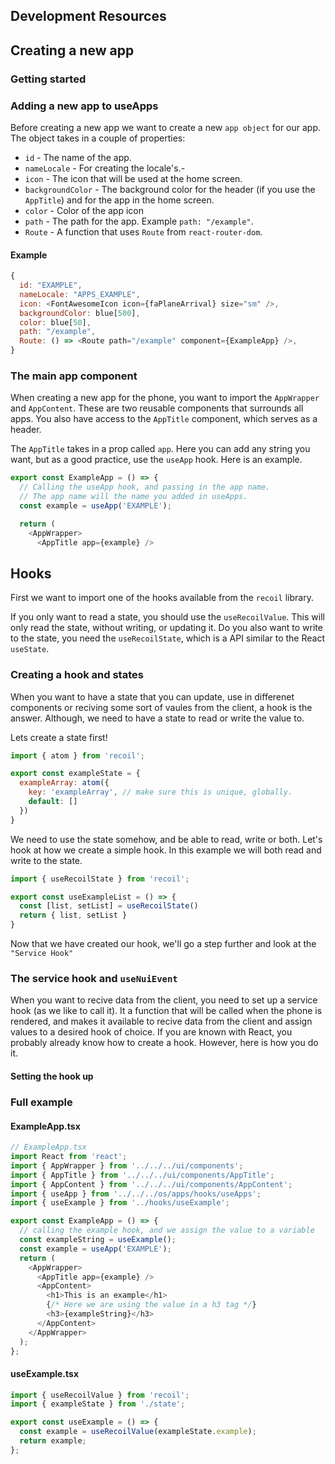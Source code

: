 ## Development Resources


## Creating a new app

### Getting started
### Adding a new app to useApps
Before creating a new app we want to create a new ``app object`` for our app. The object takes in a couple of properties:

* ``id`` - The name of the app.
* ``nameLocale`` - For creating the locale's.-
* ``icon`` - The icon that will be used at the home screen.
* ``backgroundColor`` - The background color for the header (if you use the ``AppTitle``) and for the app in the home screen.
* ``color`` - Color of the app icon
* ``path`` - The path for the app. Example ``path: "/example"``.
* ``Route`` - A function that uses ``Route`` from ``react-router-dom``.

#### Example
```js
{
  id: "EXAMPLE",
  nameLocale: "APPS_EXAMPLE",
  icon: <FontAwesomeIcon icon={faPlaneArrival} size="sm" />,
  backgroundColor: blue[500],
  color: blue[50],
  path: "/example",
  Route: () => <Route path="/example" component={ExampleApp} />,
}
```

### The main app component
When creating a new app for the phone, you want to import the ``AppWrapper`` and ``AppContent``. These are two reusable components that surrounds all apps. You  also have access to the ``AppTitle`` component, which serves as a header.

The ``AppTitle`` takes in a prop called `app`. Here you can add any string you want, but as a good practice, use the ``useApp`` hook. Here is an example.

```js
export const ExampleApp = () => {
  // Calling the useApp hook, and passing in the app name. 
  // The app name will the name you added in useApps.
  const example = useApp('EXAMPLE');

  return (
    <AppWrapper>
      <AppTitle app={example} />
```

## Hooks
First we want to import one of the hooks available from the ``recoil`` library.


If you only want to read a state, you should use the ``useRecoilValue``. This will only read the state, without writing, or updating it. Do you also want to write to the state, you need the ``useRecoilState``, which is a API similar to the React ``useState``. 

### Creating a hook and states
When you want to have a state that you can update, use in differenet components or reciving some sort of vaules from the client, a hook is the answer. Although, we need to have a state to read or write the value to.

Lets create a state first!

```js
import { atom } from 'recoil';

export const exampleState = {
  exampleArray: atom({
    key: 'exampleArray', // make sure this is unique, globally.
    default: []
  })
}
```

We need to use the state somehow, and be able to read, write or both. Let's hook at how we create a simple hook. In this example we will both read and write to the state.

```js
import { useRecoilState } from 'recoil';

export const useExampleList = () => {
  const [list, setList] = useRecoilState()
  return { list, setList }
}
```

Now that we have created our hook, we'll go a step further and look at the ``"Service Hook"``

### The service hook and ``useNuiEvent``
When you want to recive data from the client, you need to set up a service hook (as we like to call it). It a function that will be called when the phone is rendered, and makes it available to recive data from the client and assign values to a desired hook of choice. If you are known with React, you probably already know how to create a hook. However, here is how you do it.

#### Setting the hook up




### Full example
#### ExampleApp.tsx
```js
// ExampleApp.tsx
import React from 'react';
import { AppWrapper } from '../../../ui/components';
import { AppTitle } from '../../../ui/components/AppTitle';
import { AppContent } from '../../../ui/components/AppContent';
import { useApp } from '../../../os/apps/hooks/useApps';
import { useExample } from '../hooks/useExample';

export const ExampleApp = () => {
  // calling the example hook, and we assign the value to a variable
  const exampleString = useExample();
  const example = useApp('EXAMPLE');
  return (
    <AppWrapper>
      <AppTitle app={example} />
      <AppContent>
        <h1>This is an example</h1>
        {/* Here we are using the value in a h3 tag */}
        <h3>{exampleString}</h3>
      </AppContent>
    </AppWrapper>
  );
};
```

#### useExample.tsx
```js
import { useRecoilValue } from 'recoil';
import { exampleState } from './state';

export const useExample = () => {
  const example = useRecoilValue(exampleState.example);
  return example;
};
```